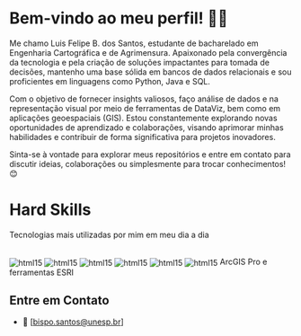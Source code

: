 # Bem-vindo ao meu perfil! 👋🏾

Me chamo Luis Felipe B. dos Santos, estudante de bacharelado em Engenharia Cartográfica e de Agrimensura. Apaixonado pela convergência da tecnologia e pela criação de soluções impactantes para tomada de decisões, mantenho uma base sólida em bancos de dados relacionais e sou proficientes em linguagens como Python, Java e SQL.

Com o objetivo de fornecer insights valiosos, faço análise de dados e na representação visual por meio de ferramentas de DataViz, bem como em aplicações geoespaciais (GIS). Estou constantemente explorando novas oportunidades de aprendizado e colaborações, visando aprimorar minhas habilidades e contribuir de forma significativa para projetos inovadores.

Sinta-se à vontade para explorar meus repositórios e entre em contato para discutir ideias, colaborações ou simplesmente para trocar conhecimentos! 😊

# Hard Skills 

Tecnologias mais utilizadas por mim em meu dia a dia

<div style="display: inline_block"><br/>
<img align="center" alt="html15" src ="https://img.shields.io/badge/Python-3776AB?style=for-the-badge&logo=python&logoColor=white"/>
<img align="center" alt="html15" src ="https://img.shields.io/badge/Java-ED8B00?style=for-the-badge&logo=openjdk&logoColor=white"/>  
<img align="center" alt="html15" src ="https://img.shields.io/badge/C%2B%2B-00599C?style=for-the-badge&logo=c%2B%2B&logoColor=white"/> 
<img align="center" alt="html15" src ="https://img.shields.io/badge/Microsoft_SQL_Server-CC2927?style=for-the-badge&logo=microsoft-sql-server&logoColor=white"/> 
<img align="center" alt="html15" src ="https://img.shields.io/badge/SQLite-07405E?style=for-the-badge&logo=sqlite&logoColor=white"/> 
<img align="center" alt="html15" src ="https://img.shields.io/badge/MySQL-00000F?style=for-the-badge&logo=mysql&logoColor=white"/>
ArcGIS Pro e ferramentas ESRI 
</div>


## Entre em Contato

- 📩 [bispo.santos@unesp.br]
